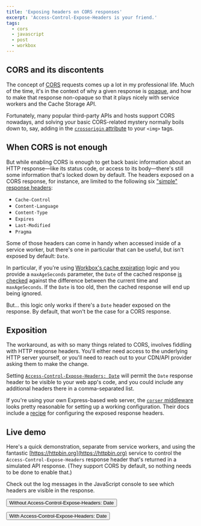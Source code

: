 ```yaml
---
title: 'Exposing headers on CORS responses'
excerpt: 'Access-Control-Expose-Headers is your friend.'
tags:
  - cors
  - javascript
  - post
  - workbox
---
```


## CORS and its discontents

The concept of [CORS](https://developer.mozilla.org/en-US/docs/Web/HTTP/CORS) requests comes up a lot in my professional life. Much of the time, it's in the context of why a given response is [opaque](https://stackoverflow.com/questions/39109789/what-limitations-apply-to-opaque-responses), and how to make that response non-opaque so that it plays nicely with service workers and the Cache Storage API.

Fortunately, many popular third-party APIs and hosts support CORS nowadays, and solving your basic CORS-related mystery normally boils down to, say, adding in the [`crossorigin` attribute](https://developer.mozilla.org/en-US/docs/Web/HTML/CORS_settings_attributes) to your `<img>` tags.

## When CORS is not enough

But while enabling CORS is enough to get back basic information about an HTTP response—like its status code, or access to its body—there's still some information that's locked down by default. The headers exposed on a CORS response, for instance, are limited to the following six ["simple" response headers](https://developer.mozilla.org/en-US/docs/Glossary/Simple_response_header):

- `Cache-Control`
- `Content-Language`
- `Content-Type`
- `Expires`
- `Last-Modified`
- `Pragma`

Some of those headers can come in handy when accessed inside of a service worker, but there's one in particular that can be useful, but isn't exposed by default: `Date`.

In particular, if you're using [Workbox's cache expiration](https://developers.google.com/web/tools/workbox/modules/workbox-cache-expiration#restrict_the_age_of_cached_entries) logic and you provide a `maxAgeSeconds` parameter, the `Date` of the cached response [is checked](https://github.com/GoogleChrome/workbox/blob/b0825d74d81264e7b4537ed170dd60de638561ba/packages/workbox-expiration/src/Plugin.ts#L176-L195) against the difference between the current time and `maxAgeSeconds`. If the `Date` is too old, then the cached response will end up being ignored.

But... this logic only works if there's a `Date` header exposed on the response. By default, that won't be the case for a CORS response.

## Exposition

The workaround, as with so many things related to CORS, involves fiddling with HTTP response headers. You'll either need access to the underlying HTTP server yourself, or you'll need to reach out to your CDN/API provider asking them to make the change.

Setting [`Access-Control-Expose-Headers: Date`](https://developer.mozilla.org/en-US/docs/Web/HTTP/Headers/Access-Control-Expose-Headers) will permit the `Date` response header to be visible to your web app's code, and you could include any additional headers there in a comma-separated list.

If you're using your own Express-based web server, the [`corser` middleware](https://www.npmjs.com/package/corser) looks pretty reasonable for setting up a working configuration. Their docs include a [recipe](https://www.npmjs.com/package/corser#getting-a-response-header-returns-refused-to-get-unsafe-header-x) for configuring the exposed response headers.

## Live demo

Here's a quick demonstration, separate from service workers, and using the fantastic [https://httpbin.org](https://httpbin.org) service to control the `Access-Control-Expose-Headers` response header that's returned in a simulated API response. (They support CORS by default, so nothing needs to be done to enable that.)

Check out the log messages in the JavaScript console to see which headers are visible in the response.

<button id="request-without-aceh">Without Access-Control-Expose-Headers: Date</button>

<button id="request-with-aceh">With Access-Control-Expose-Headers: Date</button>

<script class="visible">async function logResponseHeaders(url) {
  // mode: 'cors' is the default, but let's just be explicit here.  
  const response = await fetch(url, {mode: 'cors'});
  console.log(`Response headers for ${url}:\n`, ...response.headers);
}

document.querySelector('#request-without-aceh').addEventListener(
  'click',
  () => logResponseHeaders('https://httpbin.org/response-headers')
);

document.querySelector('#request-with-aceh').addEventListener(
  'click',
  () => logResponseHeaders('https://httpbin.org/response-headers?Access-Control-Expose-Headers=Date')
);</script>
